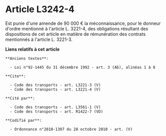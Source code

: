 # Article L3242-4

Est punie d'une amende de 90 000 € la méconnaissance, pour le donneur d'ordre mentionné à l'article L. 3221-4, des
obligations résultant des dispositions de cet article en matière de rémunération des contrats mentionnés à l'article L.
3221-3.

**Liens relatifs à cet article**

	**Anciens textes**:

	  - Loi n°92-1445 du 31 décembre 1992 - art. 3 (Ab), alinéas 1 à 8

	**Cite**:

	  - Code des transports - art. L3221-3 (V)
	  - Code des transports - art. L3221-4 (V)

	**Cité par**:

	  - Code des transports - art. L3561-1 (V)
	  - Code des transports - art. R1422-7 (VD)

	**Codifié par**:

	  - Ordonnance n°2010-1307 du 28 octobre 2010 - art. (V)
